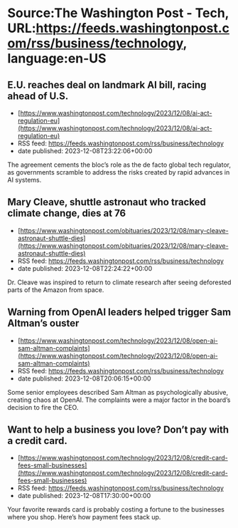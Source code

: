 # Source:The Washington Post - Tech, URL:https://feeds.washingtonpost.com/rss/business/technology, language:en-US

## E.U. reaches deal on landmark AI bill, racing ahead of U.S.
 - [https://www.washingtonpost.com/technology/2023/12/08/ai-act-regulation-eu](https://www.washingtonpost.com/technology/2023/12/08/ai-act-regulation-eu)
 - RSS feed: https://feeds.washingtonpost.com/rss/business/technology
 - date published: 2023-12-08T23:22:06+00:00

The agreement cements the bloc’s role as the de facto global tech regulator, as governments scramble to address the risks created by rapid advances in AI systems.

## Mary Cleave, shuttle astronaut who tracked climate change, dies at 76
 - [https://www.washingtonpost.com/obituaries/2023/12/08/mary-cleave-astronaut-shuttle-dies](https://www.washingtonpost.com/obituaries/2023/12/08/mary-cleave-astronaut-shuttle-dies)
 - RSS feed: https://feeds.washingtonpost.com/rss/business/technology
 - date published: 2023-12-08T22:24:22+00:00

Dr. Cleave was inspired to return to climate research after seeing deforested parts of the Amazon from space.

## Warning from OpenAI leaders helped trigger Sam Altman’s ouster
 - [https://www.washingtonpost.com/technology/2023/12/08/open-ai-sam-altman-complaints](https://www.washingtonpost.com/technology/2023/12/08/open-ai-sam-altman-complaints)
 - RSS feed: https://feeds.washingtonpost.com/rss/business/technology
 - date published: 2023-12-08T20:06:15+00:00

Some senior employees described Sam Altman as psychologically abusive, creating chaos at OpenAI. The complaints were a major factor in the board’s decision to fire the CEO.

## Want to help a business you love? Don’t pay with a credit card.
 - [https://www.washingtonpost.com/technology/2023/12/08/credit-card-fees-small-businesses](https://www.washingtonpost.com/technology/2023/12/08/credit-card-fees-small-businesses)
 - RSS feed: https://feeds.washingtonpost.com/rss/business/technology
 - date published: 2023-12-08T17:30:00+00:00

Your favorite rewards card is probably costing a fortune to the businesses where you shop. Here’s how payment fees stack up.

